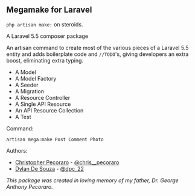 ## Megamake for Laravel

`php artisan make:` on steroids.

A Laravel 5.5 composer package

An artisan command to create most of the various pieces of a Laravel 5.5 entity and adds boilerplate code and `//TODO`'s, giving developers an extra boost, eliminating extra typing.

* A Model
* A Model Factory
* A Seeder
* A Migration
* A Resource Controller
* A Single API Resource
* An API Resource Collection
* A Test

Command:

`artisan mega:make Post Comment Photo`


Authors:
* [Christopher Pecoraro](https://github.com/chrispecoraro) - [@chris__pecoraro](https://twitter.com/chris__pecoraro)
* [Dylan De Souza](https://github.com/dylan-dpc) - [@dpc_22](https://twitter.com/dpc_22)

_This package was created in loving memory of my father, Dr. George Anthony Pecoraro._
